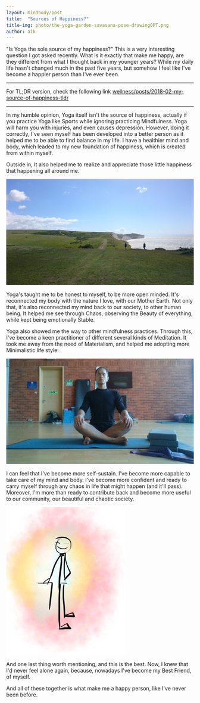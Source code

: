 ```yaml
---
layout: mindbody/post
title:  "Sources of Happiness?"
title-img: photo/the-yoga-garden-savasana-pose-drawingOPT.png
author: aik
---
```

"Is Yoga the sole source of my happiness?" This is a very interesting question I got asked recently. What is it exactly that make me happy, are they different from what I thought back in my younger years? While my daily life hasn't changed much in the past five years, but somehow I feel like I've become a happier person than I've ever been.

---
For TL;DR version, check the following link 
[wellness/posts/2018-02-my-source-of-happiness-tldr](/wellness/posts/2018-02-my-source-of-happiness-tldr)

---

In my humble opinion, Yoga itself isn't the source of happiness, actually if you practice Yoga like Sports while ignoring practicing Mindfulness. Yoga will harm you with injuries, and even causes depression. However, doing it correctly, I've seen myself has been developed into a better person as it helped me to be able to find balance in my life. I have a healthier mind and body, which leaded to my new foundation of happiness, which is created from within myself. 

Outside in, It also helped me to realize and appreciate those little happiness that happening all around me.

![meditation](photo/seven-sisters.jpg)

Yoga's taught me to be honest to myself, to be more open minded. It's reconnected my body with the nature I love, with our Mother Earth. Not only that, it's also reconnected my mind back to our society, to other human being. It helped me see through Chaos, observing the Beauty of everything, while kept being emotionally Stable. 

Yoga also showed me the way to other mindfulness practices. Through this, I've become a keen practitioner of different several kinds of Meditation. It took me away from the need of Materialism, and helped me adopting more Minimalistic life style. 

![meditation](photo/meditation-me.jpg)

I can feel that I've become more self-sustain. I've become more capable to take care of my mind and body. I've become more confident and ready to carry myself through any chaos in life that might happen (and it'll pass). Moreover, I'm more than ready to contribute back and become more useful to our community, our beautiful and chaotic society.

![happyman](photo/happy-stickman.jpg)

And one last thing worth mentioning, and this is the best. 
Now, I knew that I'd never feel alone again, because, nowadays I've become my Best Friend, of myself.

And all of these together is what make me a happy person, like I've never been before.





